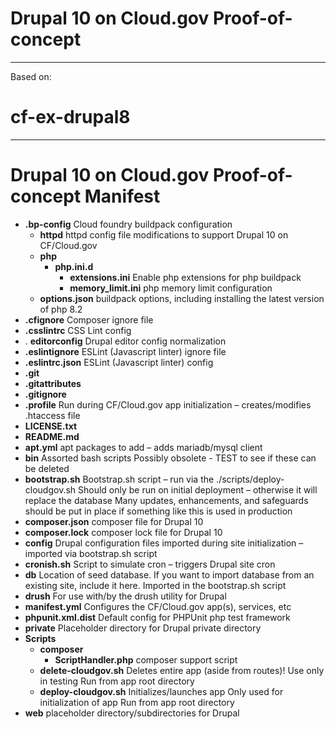#
# Drupal 10 on Cloud.gov Proof-of-concept 

-------------

Based on:

# cf-ex-drupal8

-------------


# Drupal 10 on Cloud.gov Proof-of-concept Manifest

- **.bp-config**
Cloud foundry buildpack configuration
  - **httpd**
httpd config file modifications to support Drupal 10 on CF/Cloud.gov
  - **php**
    - **php.ini.d**
      - **extensions.ini**
Enable php extensions for php buildpack
      - **memory\_limit.ini**
php memory limit configuration
  - **options.json**
buildpack options, including installing the latest version of php 8.2
- **.cfignore**
Composer ignore file
- **.csslintrc**
CSS Lint config
- . **editorconfig**
Drupal editor config normalization
- **.eslintignore**
ESLint (Javascript linter) ignore file
- **.eslintrc.json**
ESLint (Javascript linter) config
- **.git**
- **.gitattributes**
- **.gitignore**
- **.profile**
Run during CF/Cloud.gov app initialization – creates/modifies .htaccess file
- **LICENSE.txt**
- **README.md**
- **apt.yml**
apt packages to add – adds mariadb/mysql client
- **bin**
Assorted bash scripts
 Possibly obsolete - TEST to see if these can be deleted
- **bootstrap.sh**
Bootstrap.sh script – run via the ./scripts/deploy-cloudgov.sh
 Should only be run on initial deployment – otherwise it will replace the database
 Many updates, enhancements, and safeguards should be put in place if something like this is used in production
- **composer.json**
composer file for Drupal 10
- **composer.lock**
composer lock file for Drupal 10
- **config**
Drupal configuration files imported during site initialization – imported via bootstrap.sh script
- **cronish.sh**
Script to simulate cron – triggers Drupal site cron
- **db**
Location of seed database. If you want to import database from an existing site, include it here. Imported in the bootstrap.sh script
- **drush**
For use with/by the drush utility for Drupal
- **manifest.yml**
Configures the CF/Cloud.gov app(s), services, etc
- **phpunit.xml.dist**
Default config for PHPUnit php test framework
- **private**
Placeholder directory for Drupal private directory
- **Scripts**
  - **composer**
    - **ScriptHandler.php**
composer support script
  - **delete-cloudgov.sh**
Deletes entire app (aside from routes)!
 Use only in testing
 Run from app root directory
  - **deploy-cloudgov.sh**
Initializes/launches app
 Only used for initialization of app
 Run from app root directory
- **web**
placeholder directory/subdirectories for Drupal